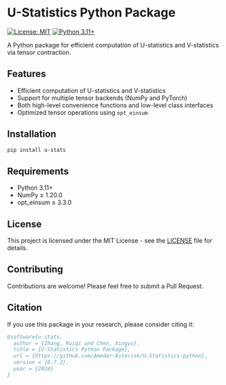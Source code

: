 # U-Statistics Python Package

[![License: MIT](https://img.shields.io/badge/License-MIT-yellow.svg)](https://opensource.org/licenses/MIT)
[![Python 3.11+](https://img.shields.io/badge/python-3.11+-blue.svg)](https://www.python.org/downloads/)

A Python package for efficient computation of U-statistics and V-statistics via tensor contraction.

## Features

- Efficient computation of U-statistics and V-statistics
- Support for multiple tensor backends (NumPy and PyTorch)
- Both high-level convenience functions and low-level class interfaces
- Optimized tensor operations using `opt_einsum`

## Installation

```bash
pip install u-stats
```

## Requirements

- Python 3.11+
- NumPy ≥ 1.20.0
- opt_einsum ≥ 3.3.0

## License

This project is licensed under the MIT License - see the [LICENSE](LICENSE) file for details.

## Contributing

Contributions are welcome! Please feel free to submit a Pull Request.

## Citation

If you use this package in your research, please consider citing it:

```bibtex
@software{u-stats,
  author = {Zhang, Ruiqi and Chen, Xingyu},
  title = {U-Statistics Python Package},
  url = {https://github.com/Amedar-Asterisk/U-Statistics-python},
  version = {0.7.2},
  year = {2024}
}
```
